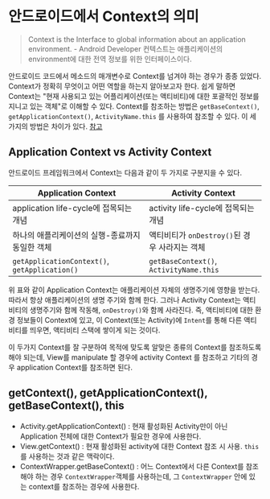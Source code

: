 # 안드로이드에서 Context의 의미
> Context is the Interface to global information about an application environment. - Android Developer
> 컨텍스트는 애플리케이션의 environment에 대한 전역 정보를 위한 인터페이스이다. 

안드로이드 코드에서 메소드의 매개변수로 Context를 넘겨야 하는 경우가 종종 있었다. Context가 정확히 무엇이고 어떤 역할을 하는지 알아보고자 한다. 쉽게 말하면 Context는 "현재 사용되고 있는 어플리케이션(또는 액티비티)에 대한 포괄적인 정보를 지니고 있는 객체"로 이해할 수 있다. Context를 참조하는 방법은 `getBaseContext()`, `getApplicationContext()`, `ActivityName.this` 를 사용하여 참조할 수 있다. 이 세 가지의 방법은 차이가 있다. [참고](http://stackoverflow.com/questions/10347184/difference-and-when-to-use-getapplication-getapplicationcontext-getbasecon)

## Application Context vs Activity Context

안드로이드 프레임워크에서 Context는 다음과 같이 두 가지로 구분지을 수 있다.
       
Application Context | Activity Context 
--------------------|-------------------
application life-cycle에 접목되는 개념 | activity life-cycle에 접목되는 개념
하나의 애플리케이션의 실행-종료까지 동일한 객체 | 액티비티가 `onDestroy()`된 경우 사라지는 객체
`getApplicationContext()`, `getApplication()` | `getBaseContext()`, `ActivityName.this`

위 표와 같이 Application Context는 애플리케이션 자체의 생명주기에 영향을 받는다. 따라서 항상 애플리케이션의 생명 주기와 함께 한다. 그러나 Activity Context는 액티비티의 생명주기와 함께 작동해, `onDestroy()`와 함께 사라진다. 즉, 액티비티에 대한 환경 정보들이 Context에 있고, 이 Context(또는 Activity)에 `Intent`를 통해 다른 액티비티를 띄우면, 액티비티 스택에 쌓이게 되는 것이다.

이 두가지 Context를 잘 구분하여 목적에 맞도록 알맞은 종류의 Context를 참조하도록 해야 되는데, View를 manipulate 할 경우에 activity Context 를 참조하고 기타의 경우 application Context를 참조하면 된다. 

## getContext(), getApplicationContext(), getBaseContext(), this
- Activity.getApplicationContext() : 현재 활성화된 Activity만이 아닌 Application 전체에 대한 Context가 필요한 경우에 사용한다.
- View.getContext() : 현재 활성화된 activity에 대한 Context 참조 시 사용. `this`를 사용하는 것과 같은 맥락이다.
- ContextWrapper.getBaseContext() : 어느 Context에서 다른 Context를 참조해야 하는 경우 `ContextWrapper`객체를 사용하는데, 그 `ContextWrapper` 안에 있는 context를 참조하는 경우에 사용한다.

